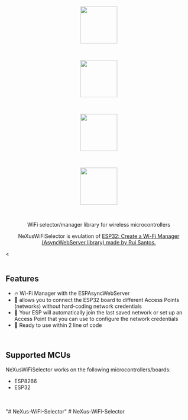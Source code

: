 <p><br/></p>

<br/>
<p align="center">
<p align="center"><img src="/docs/IMG_1.jpg?sanitize=true&raw=true" width="100"></p>
&nbsp;
<p align="center"><img src="/docs/IMG_2.jpg?sanitize=true&raw=true" width="100"></p>
&nbsp;
<p align="center"><img src="/docs/IMG_3.jpg?sanitize=true&raw=true" width="100"></p>
&nbsp;
<p align="center"><img src="/docs/IMG_4.jpg?sanitize=true&raw=true" width="100"></p>
</p>
<br/>


<p align="center">WiFi selector/manager library for wireless microcontrollers</p>
<p align="center">
	NeXusWiFiSelector is evulation of <a href="https://randomnerdtutorials.com/esp32-wi-fi-manager-asyncwebserver/">ESP32: Create a Wi-Fi Manager (AsyncWebServer library) made by Rui Santos.</a>
</p>
<

<br/>
<br/>

## Features
- 🔥 Wi-Fi Manager with the ESPAsyncWebServer
- 🏀 allows you to connect the ESP32 board to different Access Points (networks) without hard-coding network credentials
- 🎷 Your ESP will automatically join the last saved network or set up an Access Point that you can use to configure the network credentials
- 🛫 Ready to use within 2 line of code 

<br/>

## Supported MCUs
NeXusWiFiSelector works on the following microcontrollers/boards:
- ESP8266
- ESP32

<br/>
<br/>
"# NeXus-WiFI-Selector" 
# NeXus-WiFI-Selector
